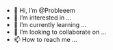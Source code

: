 - 👋 Hi, I’m @Probleeem
- 👀 I’m interested in ...
- 🌱 I’m currently learning ...
- 💞️ I’m looking to collaborate on ...
- 📫 How to reach me ...

<!---
Probleeem/Probleeem is a ✨ special ✨ repository because its `README.md` (this file) appears on your GitHub profile.
You can click the Preview link to take a look at your changes.
--->
